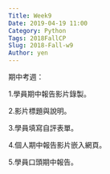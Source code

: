 ```yaml
---
Title: Week9
Date: 2019-04-19 11:00
Category: Python
Tags: 2018FallCP
Slug: 2018-Fall-w9
Author: yen
---
```


期中考週：

1.學員期中報告影片錄製。

2.影片標題與說明。

3.學員填寫自評表單。

4.個人期中報告影片嵌入網頁。

5.學員口頭期中報告。
 
